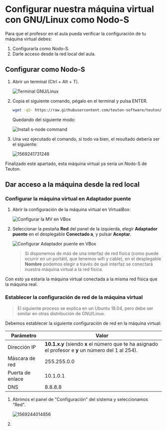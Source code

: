 # Configurar nuestra máquina virtual con GNU/Linux como Nodo-S

Para que el profesor en el aula pueda verificar la configuración de tu máquina virtual debes:

1. Configurarla como Nodo-S.
2. Darle acceso desde la red local del aula.

## Configurar como Nodo-S

1. Abrir un terminal (Ctrl + Alt + T).

   ![Terminal GNU/Linux](images/terminal-linux.png)

2. Copia el siguiente comando, pégalo en el terminal y pulsa ENTER.

   ```bash
   wget -qO- https://raw.githubusercontent.com/teuton-software/teuton/master/bin/linux_s-node_install.sh | sudo bash
   ```

   Quedando del siguiente modo:

   ![Install s-node command](images/install-node-s-command.png)

3. Una vez ejecutado el comando, si todo va bien, el resultado debería ser el siguiente:

   ![1569241731248](D:\Users\fvarrui\Documents\GitHub\IDP\teuton\images\s-node-installation-result.png)

Finalizado este apartado, esta máquina virtual ya sería un Nodo-S de Teuton.

## Dar acceso a la máquina desde la red local

### Configurar la máquina virtual en Adaptador puente

1. Abrir la configuración de la máquina virtual en VirtualBox:

	![Configurar la MV en VBox](images/configurar-mv-vbox.png)

2. Seleccionar la pestaña **Red** del panel de la izquierda, elegir **Adaptador puente** en el desplegable **Conectado a**, y pulsar **Aceptar**.

   ![Configurar Adaptador puente en VBox](images/configurar-adaptadorpuente-vbox.png)

   > Si disponemos de más de una interfaz de red física (como puede ocurrir en un portátil, que tenemos wifi y cable), en el desplegable **Nombre** podemos elegir a través de qué interfaz se conectará nuestra máquina virtual a la red física.

Con esto ya estaría la máquina virtual conectada a la misma red física que la máquina real.

### Establecer la configuración de red de la máquina virtual

> El siguiente proceso se explica en un Ubuntu 18.04, pero debe ser similar en otras distribución de GNU/Linux.

Debemos establecer la siguiente configuración de red en la máquina virtual:

| Parámetro        | Valor                                                        |
| ---------------- | ------------------------------------------------------------ |
| Dirección IP     | **10.1.x.y** (siendo **x** el número que te ha asignado el profesor e **y** un número del 1 al 254). |
| Máscara de red   | 255.255.0.0                                                  |
| Puerta de enlace | 10.1.0.1                                                     |
| DNS              | 8.8.8.8                                                      |

1. Abrimos el panel de "Configuración" del sistema y seleccionamos "Red".

	![1569244014856](D:\Users\fvarrui\AppData\Roaming\Typora\typora-user-images\1569244014856.png)
	
3. 

